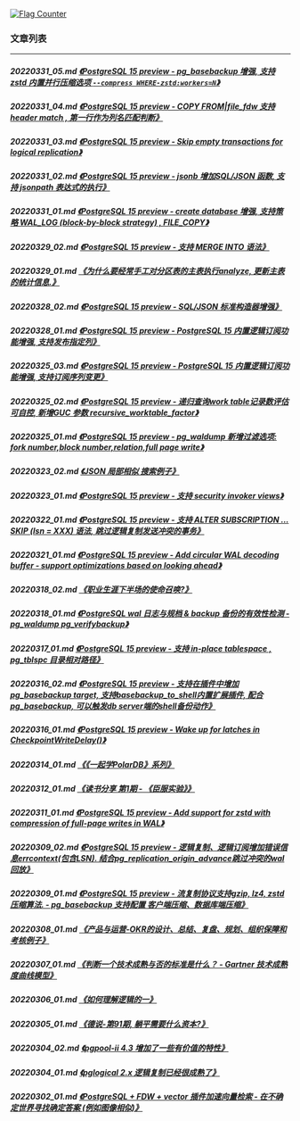 <a rel="nofollow" href="http://info.flagcounter.com/h9V1"  ><img src="http://s03.flagcounter.com/count/h9V1/bg_FFFFFF/txt_000000/border_CCCCCC/columns_2/maxflags_12/viewers_0/labels_0/pageviews_0/flags_0/"  alt="Flag Counter"  border="0"  ></a>  
  
### 文章列表  
----  
##### 20220331_05.md   [《PostgreSQL 15 preview - pg_basebackup 增强, 支持zstd 内置并行压缩选项 `--compress WHERE-zstd:workers=N`》](20220331_05.md)  
##### 20220331_04.md   [《PostgreSQL 15 preview - COPY FROM|file_fdw 支持 header match , 第一行作为列名匹配判断》](20220331_04.md)  
##### 20220331_03.md   [《PostgreSQL 15 preview - Skip empty transactions for logical replication》](20220331_03.md)  
##### 20220331_02.md   [《PostgreSQL 15 preview - jsonb 增加SQL/JSON 函数, 支持 jsonpath 表达式的执行》](20220331_02.md)  
##### 20220331_01.md   [《PostgreSQL 15 preview - create database 增强, 支持策略 WAL_LOG (block-by-block strategy) , FILE_COPY》](20220331_01.md)  
##### 20220329_02.md   [《PostgreSQL 15 preview - 支持 MERGE INTO 语法》](20220329_02.md)  
##### 20220329_01.md   [《为什么要经常手工对分区表的主表执行analyze, 更新主表的统计信息.》](20220329_01.md)  
##### 20220328_02.md   [《PostgreSQL 15 preview - SQL/JSON 标准构造器增强》](20220328_02.md)  
##### 20220328_01.md   [《PostgreSQL 15 preview - PostgreSQL 15 内置逻辑订阅功能增强, 支持发布指定列》](20220328_01.md)  
##### 20220325_03.md   [《PostgreSQL 15 preview - PostgreSQL 15 内置逻辑订阅功能增强, 支持订阅序列变更》](20220325_03.md)  
##### 20220325_02.md   [《PostgreSQL 15 preview - 递归查询work table记录数评估可自控, 新增GUC 参数 recursive_worktable_factor》](20220325_02.md)  
##### 20220325_01.md   [《PostgreSQL 15 preview - pg_waldump 新增过滤选项: fork number,block number,relation,full page write》](20220325_01.md)  
##### 20220323_02.md   [《JSON 局部相似 搜索例子》](20220323_02.md)  
##### 20220323_01.md   [《PostgreSQL 15 preview - 支持 security invoker views》](20220323_01.md)  
##### 20220322_01.md   [《PostgreSQL 15 preview - 支持 ALTER SUBSCRIPTION ... SKIP (lsn = XXX) 语法, 跳过逻辑复制发送冲突的事务》](20220322_01.md)  
##### 20220321_01.md   [《PostgreSQL 15 preview - Add circular WAL decoding buffer - support optimizations based on looking ahead》](20220321_01.md)  
##### 20220318_02.md   [《职业生涯下半场的使命召唤?》](20220318_02.md)  
##### 20220318_01.md   [《PostgreSQL wal 日志与规档 & backup 备份的有效性检测 - pg_waldump pg_verifybackup》](20220318_01.md)  
##### 20220317_01.md   [《PostgreSQL 15 preview - 支持 in-place tablespace , pg_tblspc 目录相对路径》](20220317_01.md)  
##### 20220316_02.md   [《PostgreSQL 15 preview - 支持在插件中增加pg_basebackup target, 支持basebackup_to_shell内置扩展插件, 配合pg_basebackup, 可以触发db server端的shell备份动作》](20220316_02.md)  
##### 20220316_01.md   [《PostgreSQL 15 preview - Wake up for latches in CheckpointWriteDelay()》](20220316_01.md)  
##### 20220314_01.md   [《《一起学PolarDB》系列》](20220314_01.md)  
##### 20220312_01.md   [《读书分享 第1期 - 《臣服实验》》](20220312_01.md)  
##### 20220311_01.md   [《PostgreSQL 15 preview - Add support for zstd with compression of full-page writes in WAL》](20220311_01.md)  
##### 20220309_02.md   [《PostgreSQL 15 preview - 逻辑复制、逻辑订阅增加错误信息errcontext(包含LSN). 结合pg_replication_origin_advance跳过冲突的wal回放》](20220309_02.md)  
##### 20220309_01.md   [《PostgreSQL 15 preview - 流复制协议支持gzip, lz4, zstd压缩算法. - pg_basebackup 支持配置 客户端压缩、数据库端压缩》](20220309_01.md)  
##### 20220308_01.md   [《产品与运营-OKR的设计、总结、复盘、规划、组织保障和考核例子》](20220308_01.md)  
##### 20220307_01.md   [《判断一个技术成熟与否的标准是什么？ - Gartner 技术成熟度曲线模型》](20220307_01.md)  
##### 20220306_01.md   [《如何理解逻辑的一》](20220306_01.md)  
##### 20220305_01.md   [《德说-第91期, 躺平需要什么资本?》](20220305_01.md)  
##### 20220304_02.md   [《pgpool-ii 4.3 增加了一些有价值的特性》](20220304_02.md)  
##### 20220304_01.md   [《pglogical 2.x 逻辑复制已经很成熟了》](20220304_01.md)  
##### 20220302_01.md   [《PostgreSQL + FDW + vector 插件加速向量检索 - 在不确定世界寻找确定答案 (例如图像相似)》](20220302_01.md)  
